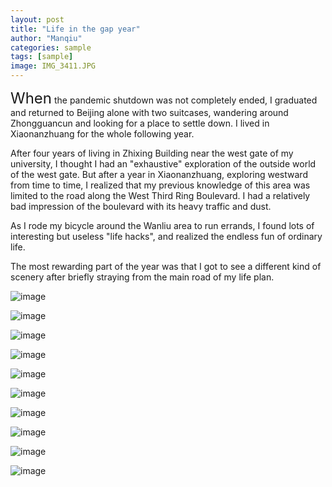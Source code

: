 ```yaml
---
layout: post
title: "Life in the gap year"
author: "Manqiu"
categories: sample
tags: [sample]
image: IMG_3411.JPG
---
```


<span style="font-size:24px;">When</span> the pandemic shutdown was not completely ended, I graduated and returned to Beijing alone with two suitcases, wandering around Zhongguancun and looking for a place to settle down. I lived in Xiaonanzhuang for the whole following year.   


After four years of living in Zhixing Building near the west gate of my university, I thought I had an "exhaustive" exploration of the outside world of the west gate. But after a year in Xiaonanzhuang, exploring westward from time to time, I realized that my previous knowledge of this area was limited to the road along the West Third Ring Boulevard.  I had a relatively bad impression of the boulevard with its heavy traffic and dust.  


As I rode my bicycle around the Wanliu area to run errands, I found lots of interesting but useless "life hacks", and realized the endless fun of ordinary life.  


The most rewarding part of the year was that I got to see a different kind of scenery after briefly straying from the main road of my life plan.  





![image](/photo/assets/img/xnz6.JPG)

![image](/photo/assets/img/xnz66.JPG)

![image](/photo/assets/img/xnz1.JPG)

![image](/photo/assets/img/xnz2.JPG)

![image](/photo/assets/img/xnz3.JPG)

![image](/photo/assets/img/xnz.JPG)

![image](/photo/assets/img/xnz4.JPG)

![image](/photo/assets/img/xnz5.JPG)

![image](/photo/assets/img/xnz8.JPG)

![image](/photo/assets/img/xnz9.JPG)



